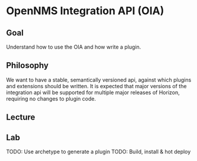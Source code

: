 # OpenNMS Integration API (OIA)

## Goal 

Understand how to use the OIA and how write a plugin.

## Philosophy

We want to have a stable, semantically versioned api, against which plugins and extensions should be written.
It is expected that major versions of the integration api will be supported for multiple major releases of Horizon, requiring no changes to plugin code.

## Lecture

## Lab

TODO: Use archetype to generate a plugin
TODO: Build, install & hot deploy
